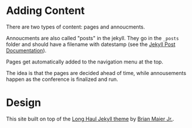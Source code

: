 # Adding Content

There are two types of content: pages and annoucments.

Annoucments are also called "posts" in the jekyll.
They go in the `_posts` folder and should have a filename with datestamp (see the [Jekyll Post Documentation](http://jekyllrb.com/docs/posts/)).

Pages get automatically added to the navigation menu at the top.

The idea is that the pages are decided ahead of time, while annousements happen as the conference is finalized and run.

# Design

This site built on top of the [Long Haul Jekyll theme](https://github.com/brianmaierjr/long-haul) by [Brian Maier Jr.](http://brianmaierjr.com).

